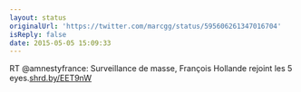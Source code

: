 ```yaml
---
layout: status
originalUrl: 'https://twitter.com/marcgg/status/595606261347016704'
isReply: false
date: 2015-05-05 15:09:33
---
```


RT @amnestyfrance: Surveillance de masse, François Hollande rejoint les 5 eyes.[shrd.by/EET9nW](http://shrd.by/EET9nW)
